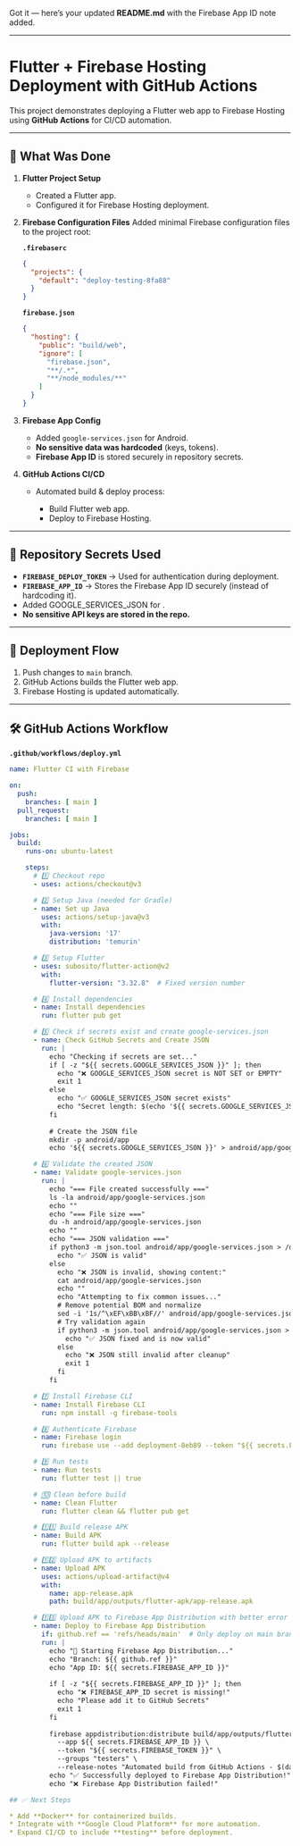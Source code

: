 Got it — here’s your updated **README.md** with the Firebase App ID note added.

---

# Flutter + Firebase Hosting Deployment with GitHub Actions

This project demonstrates deploying a Flutter web app to Firebase Hosting using **GitHub Actions** for CI/CD automation.

---

## 📌 What Was Done

1. **Flutter Project Setup**

   * Created a Flutter app.
   * Configured it for Firebase Hosting deployment.

2. **Firebase Configuration Files**
   Added minimal Firebase configuration files to the project root:

   **`.firebaserc`**

   ```json
   {
     "projects": {
       "default": "deploy-testing-8fa88"
     }
   }
   ```

   **`firebase.json`**

   ```json
   {
     "hosting": {
       "public": "build/web",
       "ignore": [
         "firebase.json",
         "**/.*",
         "**/node_modules/**"
       ]
     }
   }
   ```

3. **Firebase App Config**

   * Added `google-services.json` for Android.
   * **No sensitive data was hardcoded** (keys, tokens).
   * **Firebase App ID** is stored securely in repository secrets.

4. **GitHub Actions CI/CD**

   * Automated build & deploy process:

     * Build Flutter web app.
     * Deploy to Firebase Hosting.

---

## 🔐 Repository Secrets Used

* **`FIREBASE_DEPLOY_TOKEN`** → Used for authentication during deployment.
* **`FIREBASE_APP_ID`** → Stores the Firebase App ID securely (instead of hardcoding it).
* Added GOOGLE_SERVICES_JSON for .
* **No sensitive API keys are stored in the repo.**

---

## 🚀 Deployment Flow

1. Push changes to `main` branch.
2. GitHub Actions builds the Flutter web app.
3. Firebase Hosting is updated automatically.

---

## 🛠 GitHub Actions Workflow

**`.github/workflows/deploy.yml`**

```yaml
name: Flutter CI with Firebase

on:
  push:
    branches: [ main ]
  pull_request:
    branches: [ main ]

jobs:
  build:
    runs-on: ubuntu-latest

    steps:
      # 1️⃣ Checkout repo
      - uses: actions/checkout@v3

      # 2️⃣ Setup Java (needed for Gradle)
      - name: Set up Java
        uses: actions/setup-java@v3
        with:
          java-version: '17'
          distribution: 'temurin'

      # 3️⃣ Setup Flutter
      - uses: subosito/flutter-action@v2
        with:
          flutter-version: "3.32.8"  # Fixed version number

      # 4️⃣ Install dependencies
      - name: Install dependencies
        run: flutter pub get

      # 5️⃣ Check if secrets exist and create google-services.json
      - name: Check GitHub Secrets and Create JSON
        run: |
          echo "Checking if secrets are set..."
          if [ -z "${{ secrets.GOOGLE_SERVICES_JSON }}" ]; then
            echo "❌ GOOGLE_SERVICES_JSON secret is NOT SET or EMPTY"
            exit 1
          else
            echo "✅ GOOGLE_SERVICES_JSON secret exists"
            echo "Secret length: $(echo '${{ secrets.GOOGLE_SERVICES_JSON }}' | wc -c)"
          fi
          
          # Create the JSON file
          mkdir -p android/app
          echo '${{ secrets.GOOGLE_SERVICES_JSON }}' > android/app/google-services.json

      # 6️⃣ Validate the created JSON
      - name: Validate google-services.json
        run: |
          echo "=== File created successfully ==="
          ls -la android/app/google-services.json
          echo ""
          echo "=== File size ==="
          du -h android/app/google-services.json
          echo ""
          echo "=== JSON validation ==="
          if python3 -m json.tool android/app/google-services.json > /dev/null; then
            echo "✅ JSON is valid"
          else
            echo "❌ JSON is invalid, showing content:"
            cat android/app/google-services.json
            echo ""
            echo "Attempting to fix common issues..."
            # Remove potential BOM and normalize
            sed -i '1s/^\xEF\xBB\xBF//' android/app/google-services.json
            # Try validation again
            if python3 -m json.tool android/app/google-services.json > /dev/null; then
              echo "✅ JSON fixed and is now valid"
            else
              echo "❌ JSON still invalid after cleanup"
              exit 1
            fi
          fi

      # 7️⃣ Install Firebase CLI
      - name: Install Firebase CLI
        run: npm install -g firebase-tools

      # 8️⃣ Authenticate Firebase
      - name: Firebase login
        run: firebase use --add deployment-8eb89 --token "${{ secrets.FIREBASE_TOKEN }}"

      # 9️⃣ Run tests
      - name: Run tests
        run: flutter test || true

      # 🔟 Clean before build
      - name: Clean Flutter
        run: flutter clean && flutter pub get

      # 1️⃣1️⃣ Build release APK
      - name: Build APK
        run: flutter build apk --release

      # 1️⃣2️⃣ Upload APK to artifacts
      - name: Upload APK
        uses: actions/upload-artifact@v4
        with:
          name: app-release.apk
          path: build/app/outputs/flutter-apk/app-release.apk

      # 1️⃣3️⃣ Upload APK to Firebase App Distribution with better error handling
      - name: Deploy to Firebase App Distribution
        if: github.ref == 'refs/heads/main'  # Only deploy on main branch
        run: |
          echo "🚀 Starting Firebase App Distribution..."
          echo "Branch: ${{ github.ref }}"
          echo "App ID: ${{ secrets.FIREBASE_APP_ID }}"
          
          if [ -z "${{ secrets.FIREBASE_APP_ID }}" ]; then
            echo "❌ FIREBASE_APP_ID secret is missing!"
            echo "Please add it to GitHub Secrets"
            exit 1
          fi
          
          firebase appdistribution:distribute build/app/outputs/flutter-apk/app-release.apk \
            --app ${{ secrets.FIREBASE_APP_ID }} \
            --token "${{ secrets.FIREBASE_TOKEN }}" \
            --groups "testers" \
            --release-notes "Automated build from GitHub Actions - $(date)" && \
          echo "✅ Successfully deployed to Firebase App Distribution!" || \
          echo "❌ Firebase App Distribution failed!"

## ✅ Next Steps

* Add **Docker** for containerized builds.
* Integrate with **Google Cloud Platform** for more automation.
* Expand CI/CD to include **testing** before deployment.


